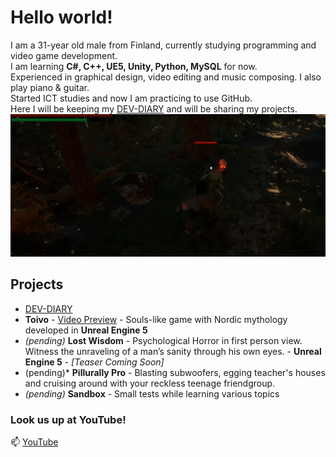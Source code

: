 # Hello world!
I am a 31-year old male from Finland, currently studying programming and video game development.  
I am learning **C#, C++, UE5, Unity, Python, MySQL** for now.  
Experienced in graphical design, video editing and music composing. I also play piano & guitar.  
Started ICT studies and now I am practicing to use GitHub.  
Here I will be keeping my [DEV-DIARY](https://github.com/donde94/DEV-DIARY) and will be sharing my projects.  
![Banner](image.png)

## Projects
- [DEV-DIARY](https://github.com/donde94/DEV-DIARY)
- **Toivo** - [Video Preview](https://www.youtube.com/watch?v=YsZmyFvXvHg) - Souls-like game with Nordic mythology developed in **Unreal Engine 5**
- *(pending)* **Lost Wisdom** - Psychological Horror in first person view. Witness the unraveling of a man’s sanity through his own eyes. - **Unreal Engine 5** - *[Teaser Coming Soon]*
- (pending)* **Pillurally Pro** - Blasting subwoofers, egging teacher's houses and cruising around with your reckless teenage friendgroup.
- *(pending)* **Sandbox** - Small tests while learning various topics

### Look us up at YouTube!
📫 [YouTube](https://www.youtube.com/@KorentoInteractive)

<!--
**donde94/donde94** is a ✨ _special_ ✨ repository because its `README.md` (this file) appears on your GitHub profile.

Here are some ideas to get you started:

- 🔭 I’m currently working on ...
- 🌱 I’m currently learning ...
- 👯 I’m looking to collaborate on ...
- 🤔 I’m looking for help with ...
- 💬 Ask me about ...
- 📫 How to reach me: ...
- 😄 Pronouns: ...
- ⚡ Fun fact: ...
-->
